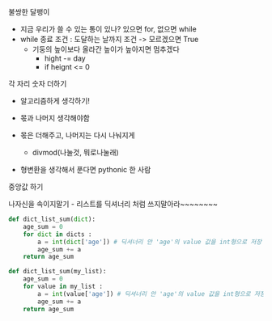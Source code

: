 불쌍한 달팽이

- 지금 우리가 쓸 수 있는 통이 있나?  있으면 for, 없으면 while
- while 종료 조건 : 도달하는 날까지 조건 -> 모르겠으면 True
  - 기둥의 높이보다 올라간 높이가 높아지면 멈추겠다
    - hight -= day
    - if heignt <=  0



각 자리 숫자 더하기

- 알고리즘하게 생각하기!

- 몫과 나머지 생각해야함
- 몫은 더해주고, 나머지는 다시 나눠지게
  - divmod(나눌것, 뭐로나눌래)

- 형변환을 생각해서 푼다면 pythonic 한 사람



중앙값 하기

나자신을 속이지말기 - 리스트를 딕셔너리 처럼 쓰지말아라~~~~~~~~

```python
def dict_list_sum(dict):
    age_sum = 0
    for dict in dicts :
        a = int(dict['age']) # 딕셔너리 안 'age'의 value 값을 int형으로 저장
        age_sum += a
    return age_sum
```



```python
def dict_list_sum(my_list):
    age_sum = 0
    for value in my_list :
        a = int(value['age']) # 딕셔너리 안 'age'의 value 값을 int형으로 저장
        age_sum += a
    return age_sum
```



